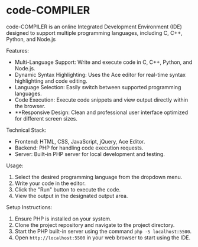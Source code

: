 # code-COMPILER
code-COMPILER is an online Integrated Development Environment (IDE) designed to support multiple programming languages, including C, C++, Python, and Node.js


Features:
- Multi-Language Support: Write and execute code in C, C++, Python, and Node.js.
- Dynamic Syntax Highlighting: Uses the Ace editor for real-time syntax highlighting and code editing.
- Language Selection: Easily switch between supported programming languages.
- Code Execution: Execute code snippets and view output directly within the browser.
- **Responsive Design: Clean and professional user interface optimized for different screen sizes.

Technical Stack:
- Frontend: HTML, CSS, JavaScript, jQuery, Ace Editor.
- Backend: PHP for handling code execution requests.
- Server: Built-in PHP server for local development and testing.

Usage:
1. Select the desired programming language from the dropdown menu.
2. Write your code in the editor.
3. Click the "Run" button to execute the code.
4. View the output in the designated output area.

Setup Instructions:
1. Ensure PHP is installed on your system.
2. Clone the project repository and navigate to the project directory.
3. Start the PHP built-in server using the command `php -S localhost:5500`.
4. Open `http://localhost:5500` in your web browser to start using the IDE.

